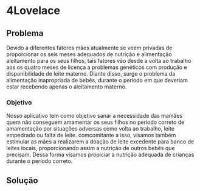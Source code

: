 # 4Lovelace



## Problema

Devido a diferentes fatores mães atualmente se veem privadas de proporcionar os seis meses adequados de nutrição e alimentação aleitamento para os seus filhos, tais fatores vão desde a volta ao trabalho aos os quatro meses de licença a problemas genéticos com produção e disponibilidade de leite materno. Diante disso, surge o problema da alimentação inapropriada de bebês, durante o período em que deveriam estar recebendo apenas o aleitamento materno. 

### Objetivo

Nosso aplicativo tem como objetivo sanar a necessidade das mamães quem não conseguem amamentar os seus filhos no período correto de amamentação por situações adversas como volta ao trabalho, leite empedrado ou falta de leite. comcomitante a isso, visamos também estimular as mães a realizarem a doação de leite excedente para banco de leites locais, proporcionando assim a nutrição de outros bebês que precisam. 
Dessa forma visamos propiciar a nutrição adequada de crianças durante o período correto. 

## Solução



